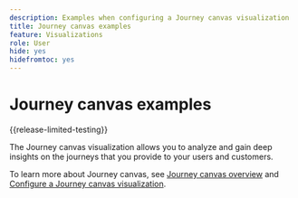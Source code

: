 ```yaml
---
description: Examples when configuring a Journey canvas visualization
title: Journey canvas examples
feature: Visualizations
role: User
hide: yes
hidefromtoc: yes
---
```

# Journey canvas examples

{{release-limited-testing}}

The Journey canvas visualization allows you to analyze and gain deep insights on the journeys that you provide to your users and customers. 

To learn more about Journey canvas, see [Journey canvas overview](/help/analysis-workspace/visualizations/journey-canvas/journey-canvas.md) and [Configure a Journey canvas visualization](/help/analysis-workspace/visualizations/journey-canvas/configure-journey-canvas.md).



